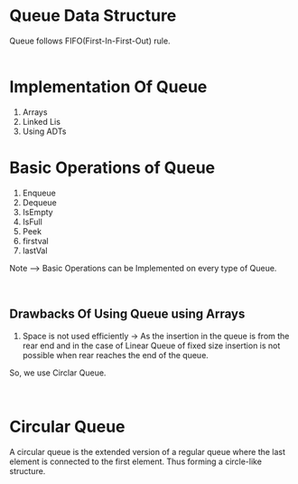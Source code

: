 # Queue Data Structure

Queue follows FIFO(First-In-First-Out) rule.
<br>
<br>

# Implementation Of Queue
1. Arrays
2. Linked Lis
3. Using ADTs

# Basic Operations of Queue
1. Enqueue
2. Dequeue
3. IsEmpty
4. IsFull
5. Peek
6. firstval
7. lastVal

Note --> Basic Operations can be Implemented on every type of Queue.

<br>

## Drawbacks Of Using Queue using Arrays
1. Space is not used efficiently -> As the insertion in the queue is from the rear end and in the case of Linear Queue of fixed size insertion is not possible when rear reaches the end of the queue.

So, we use Circlar Queue.

<br>

# Circular Queue

A circular queue is the extended version of a regular queue where the last element is connected to the first element. Thus forming a circle-like structure.

